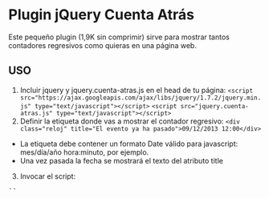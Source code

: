 Plugin jQuery Cuenta Atrás
==========================

Este pequeño plugin (1,9K sin comprimir) sirve para mostrar tantos contadores regresivos como quieras en una 
página web.

USO
---

1. Incluir jquery y jquery.cuenta-atras.js en el head de tu página:
`<script src="https://ajax.googleapis.com/ajax/libs/jquery/1.7.2/jquery.min.js" type="text/javascript"></script>`
`<script src="jquery.cuenta-atras.js" type="text/javascript"></script>`
2. Definir la etiqueta donde vas a mostrar el contador regresivo:
`<div class="reloj" title="El evento ya ha pasado">09/12/2013 12:00</div>`
  * La etiqueta debe contener un formato Date válido para javascript: mes/día/año hora:minuto, por ejemplo.
  * Una vez pasada la fecha se mostrará el texto del atributo title
3. Invocar el script:
<pre>
`<script type="text/javascript">`
		;$(function(){
  	    $('.reloj').cuentaAtras();
		});
`</script>`
</pre>    	

